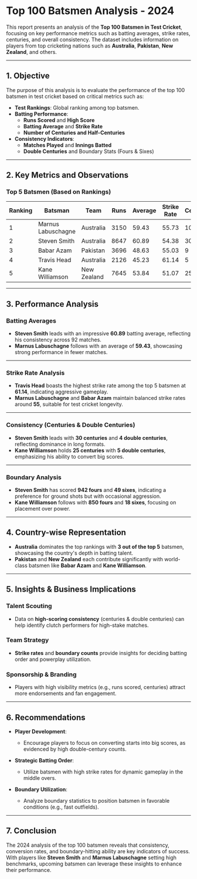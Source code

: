 # **Top 100 Batsmen Analysis - 2024**

This report presents an analysis of the **Top 100 Batsmen in Test Cricket**, focusing on key performance metrics such as batting averages, strike rates, centuries, and overall consistency. The dataset includes information on players from top cricketing nations such as **Australia**, **Pakistan**, **New Zealand**, and others.

---

## **1. Objective**  
The purpose of this analysis is to evaluate the performance of the top 100 batsmen in test cricket based on critical metrics such as:  
- **Test Rankings**: Global ranking among top batsmen.  
- **Batting Performance**:  
  - **Runs Scored** and **High Score**  
  - **Batting Average** and **Strike Rate**  
  - **Number of Centuries and Half-Centuries**  
- **Consistency Indicators**:  
  - **Matches Played** and **Innings Batted**  
  - **Double Centuries** and Boundary Stats (Fours & Sixes)  

---

## **2. Key Metrics and Observations**

### **Top 5 Batsmen (Based on Rankings)**
| **Ranking** | **Batsman**            | **Team**      | **Runs**  | **Average** | **Strike Rate** | **Centuries** | **High Score** |
|--------------|------------------------|--------------|----------|------------|----------------|--------------|--------------|
| 1            | Marnus Labuschagne      | Australia    | 3150     | 59.43      | 55.73          | 10           | 215          |
| 2            | Steven Smith            | Australia    | 8647     | 60.89      | 54.38          | 30           | 239          |
| 3            | Babar Azam              | Pakistan     | 3696     | 48.63      | 55.03          | 9            | 196          |
| 4            | Travis Head             | Australia    | 2126     | 45.23      | 61.14          | 5            | 175          |
| 5            | Kane Williamson         | New Zealand  | 7645     | 53.84      | 51.07          | 25           | 251          |

---

## **3. Performance Analysis**

### **Batting Averages**
- **Steven Smith** leads with an impressive **60.89** batting average, reflecting his consistency across 92 matches.  
- **Marnus Labuschagne** follows with an average of **59.43**, showcasing strong performance in fewer matches.  

---

### **Strike Rate Analysis**
- **Travis Head** boasts the highest strike rate among the top 5 batsmen at **61.14**, indicating aggressive gameplay.  
- **Marnus Labuschagne** and **Babar Azam** maintain balanced strike rates around **55**, suitable for test cricket longevity.  

---

### **Consistency (Centuries & Double Centuries)**
- **Steven Smith** leads with **30 centuries** and **4 double centuries**, reflecting dominance in long formats.  
- **Kane Williamson** holds **25 centuries** with **5 double centuries**, emphasizing his ability to convert big scores.  

---

### **Boundary Analysis**
- **Steven Smith** has scored **942 fours** and **49 sixes**, indicating a preference for ground shots but with occasional aggression.  
- **Kane Williamson** follows with **850 fours** and **18 sixes**, focusing on placement over power.  

---

## **4. Country-wise Representation**
- **Australia** dominates the top rankings with **3 out of the top 5** batsmen, showcasing the country's depth in batting talent.  
- **Pakistan** and **New Zealand** each contribute significantly with world-class batsmen like **Babar Azam** and **Kane Williamson**.  

---

## **5. Insights & Business Implications**

### **Talent Scouting**
- Data on **high-scoring consistency** (centuries & double centuries) can help identify clutch performers for high-stake matches.  

### **Team Strategy**
- **Strike rates** and **boundary counts** provide insights for deciding batting order and powerplay utilization.  

### **Sponsorship & Branding**
- Players with high visibility metrics (e.g., runs scored, centuries) attract more endorsements and fan engagement.  

---

## **6. Recommendations**

- **Player Development**:  
  - Encourage players to focus on converting starts into big scores, as evidenced by high double-century counts.  

- **Strategic Batting Order**:  
  - Utilize batsmen with high strike rates for dynamic gameplay in the middle overs.  

- **Boundary Utilization**:  
  - Analyze boundary statistics to position batsmen in favorable conditions (e.g., fast outfields).  

---

## **7. Conclusion**
The 2024 analysis of the top 100 batsmen reveals that consistency, conversion rates, and boundary-hitting ability are key indicators of success. With players like **Steven Smith** and **Marnus Labuschagne** setting high benchmarks, upcoming batsmen can leverage these insights to enhance their performance.  
